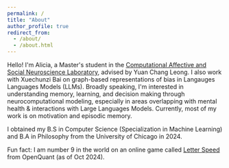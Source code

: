 ```yaml
---
permalink: /
title: "About"
author_profile: true
redirect_from:
  - /about/
  - /about.html
---
```

Hello! I'm Alicia, a Master's student in the [Computational Affective and Social Neuroscience Laboratory](https://mcnlab.uchicago.edu/), advised by Yuan Chang Leong. I also work with Xuechunzi Bai on graph-based representations of bias in Langauges Languages Models (LLMs). Broadly speaking, I'm interested in understanding memory, learning, and decision making through neurocomputational modeling, especially in areas overlapping with mental health & interactions with Large Languages Models. Currently, most of my work is on motivation and episodic memory.

I obtained my B.S in Computer Science (Specialization in Machine Learning) and B.A in Philosophy from the University of Chicago in 2024.

Fun fact: I am number 9 in the world on an online game called [Letter Speed](https://openquant.co/math-game) from OpenQuant (as of Oct 2024).